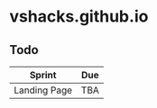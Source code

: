 # vshacks.github.io

## Todo

| Sprint         | Due   |
| -------------- | ----- |
| Landing Page   | TBA   |
